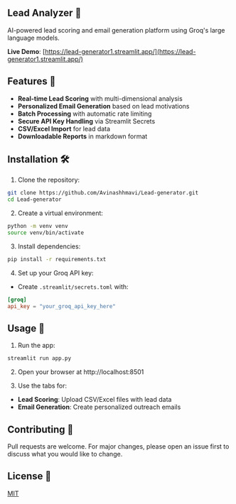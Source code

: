 ##  Lead Analyzer 🚀

AI-powered lead scoring and email generation platform using Groq's large language models.

**Live Demo**: [https://lead-generator1.streamlit.app/](https://lead-generator1.streamlit.app/)

## Features 🌟

- **Real-time Lead Scoring** with multi-dimensional analysis
- **Personalized Email Generation** based on lead motivations
- **Batch Processing** with automatic rate limiting
- **Secure API Key Handling** via Streamlit Secrets
- **CSV/Excel Import** for lead data
- **Downloadable Reports** in markdown format

## Installation 🛠️

1. Clone the repository:
```bash
git clone https://github.com/Avinashhmavi/Lead-generator.git
cd Lead-generator
```

2. Create a virtual environment:
```bash
python -m venv venv
source venv/bin/activate
```

3. Install dependencies:
```bash
pip install -r requirements.txt
```

4. Set up your Groq API key:
- Create `.streamlit/secrets.toml` with:
```toml
[groq]
api_key = "your_groq_api_key_here"
```

## Usage 🚀

1. Run the app:
```bash
streamlit run app.py
```

2. Open your browser at http://localhost:8501

3. Use the tabs for:
- **Lead Scoring**: Upload CSV/Excel files with lead data
- **Email Generation**: Create personalized outreach emails

## Contributing 🤝

Pull requests are welcome. For major changes, please open an issue first to discuss what you would like to change.

## License 📝

[MIT](https://choosealicense.com/licenses/mit/)
```
